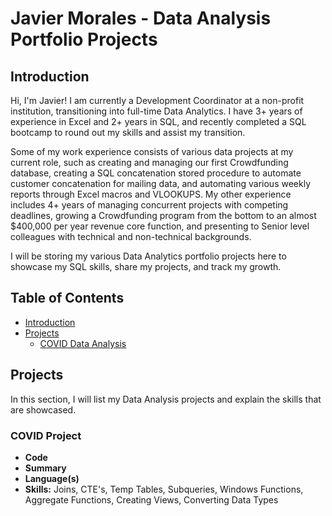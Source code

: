 # Javier Morales - Data Analysis Portfolio Projects

## Introduction

Hi, I'm Javier! I am currently a Development Coordinator at a non-profit institution, transitioning into full-time Data Analytics. I have 3+ years of experience in Excel and 2+ years in SQL, and recently completed a SQL bootcamp to round out my skills and assist my transition.

Some of my work experience consists of various data projects at my current role, such as creating and managing our first Crowdfunding database, creating a SQL concatenation stored procedure to automate customer concatenation for mailing data, and automating various weekly reports through Excel macros and VLOOKUPS. My other experience includes 4+ years of managing concurrent projects with competing deadlines, growing a Crowdfunding program from the bottom to an almost $400,000 per year revenue core function, and presenting to Senior level colleagues with technical and non-technical backgrounds.

I will be storing my various Data Analytics portfolio projects here to showcase my SQL skills, share my projects, and track my growth.

## Table of Contents
- [Introduction](#Introduction)
- [Projects](#Projects)
	+ [COVID Data Analysis](#COVID-Project)

## Projects

In this section, I will list my Data Analysis projects and explain the skills that are showcased.

### COVID Project

- **Code**
- **Summary**
- **Language(s)**
- **Skills:** Joins, CTE's, Temp Tables, Subqueries, Windows Functions, Aggregate Functions, Creating Views, Converting Data Types
